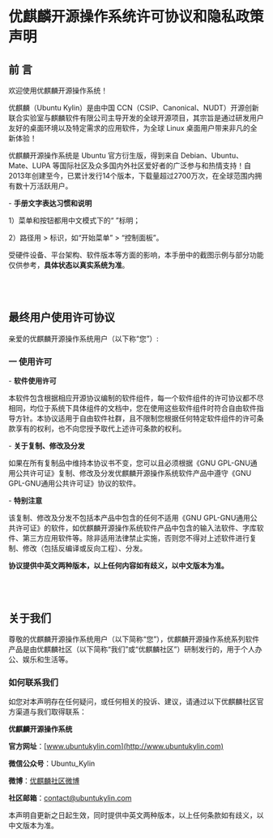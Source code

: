 # 优麒麟开源操作系统许可协议和隐私政策声明
## 前 言
欢迎使用优麒麟开源操作系统！

优麒麟（Ubuntu Kylin）是由中国 CCN（CSIP、Canonical、NUDT）开源创新联合实验室与麒麟软件有限公司主导开发的全球开源项目，其宗旨是通过研发用户友好的桌面环境以及特定需求的应用软件，为全球 Linux 桌面用户带来非凡的全新体验！

优麒麟开源操作系统是 Ubuntu 官方衍生版，得到来自 Debian、Ubuntu、Mate、LUPA 等国际社区及众多国内外社区爱好者的广泛参与和热情支持！自2013年创建至今，已累计发行14个版本，下载量超过2700万次，在全球范围内拥有数十万活跃用户。

- **手册文字表达习惯和说明**

1）菜单和按钮都用中文模式下的“ ”标明；

2）路径用 > 标识，如“开始菜单” > “控制面板”。

受硬件设备、平台架构、软件版本等方面的影响，本手册中的截图示例与部分功能仅供参考，**具体状态以真实系统为准**。

<br>
<br>

## 最终用户使用许可协议
亲爱的优麒麟开源操作系统用户（以下称“您”）:

### 一 使用许可

- **软件使用许可**

本软件包含根据相应开源协议编制的软件组件，每一个软件组件的许可协议都不尽相同，均位于系统下具体组件的文档中，您在使用这些软件组件时符合自由软件指导方针。本协议适用于自由软件社群，且不限制您根据任何特定软件组件的许可条款享有的权利，也不向您授予取代上述许可条款的权利。

- **关于复制、修改及分发**

如果在所有复制品中维持本协议书不变，您可以且必须根据《GNU GPL-GNU通用公共许可证》复制、修改及分发优麒麟开源操作系统软件产品中遵守《GNU GPL-GNU通用公共许可证》协议的软件。

- **特别注意**

该复制、修改及分发不包括本产品中包含的任何不适用《GNU GPL-GNU通用公共许可证》的软件，如优麒麟开源操作系统软件产品中包含的输入法软件、字库软件、第三方应用软件等。除非适用法律禁止实施，否则您不得对上述软件进行复制、修改（包括反编译或反向工程）、分发。

**协议提供中英文两种版本，以上任何内容如有歧义，以中文版本为准。**

<br>
<br>

## 关于我们

尊敬的优麒麟开源操作系统用户（以下简称“您”），优麒麟开源操作系统系列软件产品是由优麒麟社区（以下简称“我们”或“优麒麟社区”）研制发行的，用于个人办公、娱乐和生活等。

###  如何联系我们

如您对本声明存在任何疑问，或任何相关的投诉、建议，请通过以下优麒麟社区官方渠道与我们取得联系：


**优麒麟开源操作系统**

**官方网址**：[www.ubuntukylin.com](http://www.ubuntukylin.com)

**微信公众号**：Ubuntu_Kylin

**微博**：[优麒麟社区微博](https://weibo.com/goodkylin)

**社区邮箱**：contact@ubuntukylin.com


本声明自更新之日起生效，同时提供中英文两种版本，以上任何条款如有歧义，以中文版本为准。

<br>
